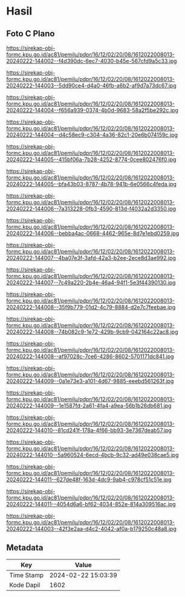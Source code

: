 # Hasil

## Foto C Plano

https://sirekap-obj-formc.kpu.go.id/ac81/pemilu/pdpr/16/12/02/20/08/1612022008013-20240222-144002--f4d390dc-6ec7-4030-b45e-567cfd9a5c33.jpg

https://sirekap-obj-formc.kpu.go.id/ac81/pemilu/pdpr/16/12/02/20/08/1612022008013-20240222-144003--5dd90ce4-d4a0-46fb-a6b2-af9d7a73dc67.jpg

https://sirekap-obj-formc.kpu.go.id/ac81/pemilu/pdpr/16/12/02/20/08/1612022008013-20240222-144004--f656a939-0374-4b0d-9683-58a2f5be292c.jpg

https://sirekap-obj-formc.kpu.go.id/ac81/pemilu/pdpr/16/12/02/20/08/1612022008013-20240222-144004--d4c58ec9-c304-4a36-82c1-20e6b074159c.jpg

https://sirekap-obj-formc.kpu.go.id/ac81/pemilu/pdpr/16/12/02/20/08/1612022008013-20240222-144005--415bf06a-7b28-4252-8774-0cee802476f0.jpg

https://sirekap-obj-formc.kpu.go.id/ac81/pemilu/pdpr/16/12/02/20/08/1612022008013-20240222-144005--bfa43b03-8787-4b78-941b-6e0566c4feda.jpg

https://sirekap-obj-formc.kpu.go.id/ac81/pemilu/pdpr/16/12/02/20/08/1612022008013-20240222-144006--7a313228-0fb3-4590-813d-f4032a2d3350.jpg

https://sirekap-obj-formc.kpu.go.id/ac81/pemilu/pdpr/16/12/02/20/08/1612022008013-20240222-144006--bebba4ac-0668-4462-965e-8d7e1ebd0259.jpg

https://sirekap-obj-formc.kpu.go.id/ac81/pemilu/pdpr/16/12/02/20/08/1612022008013-20240222-144007--4ba07e3f-3afd-42a3-b2ee-2ece8d3ae992.jpg

https://sirekap-obj-formc.kpu.go.id/ac81/pemilu/pdpr/16/12/02/20/08/1612022008013-20240222-144007--7c49a220-2b4e-46a4-94f1-5e3f44390130.jpg

https://sirekap-obj-formc.kpu.go.id/ac81/pemilu/pdpr/16/12/02/20/08/1612022008013-20240222-144008--35f9b779-01d2-4c79-8884-d2e7c7feebae.jpg

https://sirekap-obj-formc.kpu.go.id/ac81/pemilu/pdpr/16/12/02/20/08/1612022008013-20240222-144008--74b082c9-1e72-429b-9cb9-042164c22ac8.jpg

https://sirekap-obj-formc.kpu.go.id/ac81/pemilu/pdpr/16/12/02/20/08/1612022008013-20240222-144008--af97028c-7ce6-4286-8602-5701171dc841.jpg

https://sirekap-obj-formc.kpu.go.id/ac81/pemilu/pdpr/16/12/02/20/08/1612022008013-20240222-144009--0a1e73e3-a101-4d67-9885-eeebd561263f.jpg

https://sirekap-obj-formc.kpu.go.id/ac81/pemilu/pdpr/16/12/02/20/08/1612022008013-20240222-144009--1e1587fd-2a61-4fa4-a9ea-56b1b26db681.jpg

https://sirekap-obj-formc.kpu.go.id/ac81/pemilu/pdpr/16/12/02/20/08/1612022008013-20240222-144010--81cd241f-178a-4f66-bb93-3e7367deab57.jpg

https://sirekap-obj-formc.kpu.go.id/ac81/pemilu/pdpr/16/12/02/20/08/1612022008013-20240222-144010--5a960524-6ecd-4bcb-9c32-ad49e038cae5.jpg

https://sirekap-obj-formc.kpu.go.id/ac81/pemilu/pdpr/16/12/02/20/08/1612022008013-20240222-144011--627de48f-163d-4dc9-9ab4-c978cf51c51e.jpg

https://sirekap-obj-formc.kpu.go.id/ac81/pemilu/pdpr/16/12/02/20/08/1612022008013-20240222-144011--4054d6a6-bf62-4034-852e-814a309516ac.jpg

https://sirekap-obj-formc.kpu.go.id/ac81/pemilu/pdpr/16/12/02/20/08/1612022008013-20240222-144003--42f3e2aa-d4c2-4042-af0a-b179250c48a8.jpg


## Metadata

| Key        | Value               |
| ---------- | ------------------- |
| Time Stamp | 2024-02-22 15:03:39 |
| Kode Dapil | 1602                |



